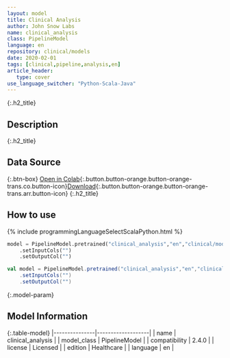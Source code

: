 ```yaml
---
layout: model
title: Clinical Analysis
author: John Snow Labs
name: clinical_analysis
class: PipelineModel
language: en
repository: clinical/models
date: 2020-02-01
tags: [clinical,pipeline,analysis,en]
article_header:
   type: cover
use_language_switcher: "Python-Scala-Java"
---
```


{:.h2_title}
## Description



{:.h2_title}
## Data Source



{:.btn-box}
[Open in Colab](https://colab.research.google.com/github/JohnSnowLabs/spark-nlp-workshop/blob/master/tutorials/Certification_Trainings/Healthcare/11.Pretrained_Clinical_Pipelines.ipynb){:.button.button-orange.button-orange-trans.co.button-icon}[Download](https://s3.amazonaws.com/auxdata.johnsnowlabs.com/clinical/models/clinical_analysis_en_2.4.0_2.4_1580600773378.zip){:.button.button-orange.button-orange-trans.arr.button-icon}
{:.h2_title}
## How to use 
<div class="tabs-box" markdown="1">

{% include programmingLanguageSelectScalaPython.html %}

```python
model = PipelineModel.pretrained("clinical_analysis","en","clinical/models")
	.setInputCols("")
	.setOutputCol("")
```

```scala
val model = PipelineModel.pretrained("clinical_analysis","en","clinical/models")
	.setInputCols("")
	.setOutputCol("")
```
</div>



{:.model-param}
## Model Information

{:.table-model}
|---------------|-------------------|
| name          | clinical_analysis |
| model_class   | PipelineModel     |
| compatibility | 2.4.0             |
| license       | Licensed          |
| edition       | Healthcare        |
| language      | en                |

